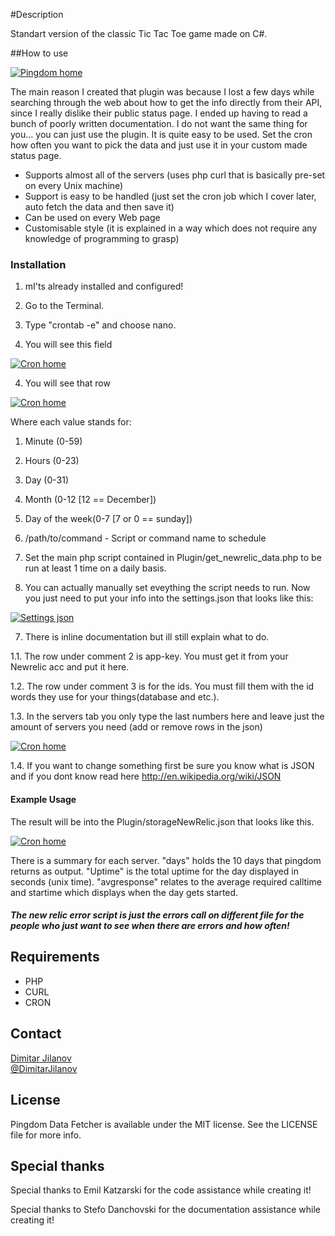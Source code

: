 #Description

Standart version of the classic Tic Tac Toe game made on C#.

##How to use

[![Pingdom home](Screenshots/PingdomHome.png)](Screenshots/PingdomHome.png)

The main reason I created that plugin was because I lost a few days while searching through the web about how to get the info directly from their API, since I really dislike their public status page. I ended up having to read a bunch of poorly written documentation. I do not want the same thing for you... you can just use the plugin.  It is quite easy to be used. Set the cron how often you want to pick the data and just use it in your custom made status page.

* Supports almost all of the servers (uses php curl that is basically pre-set on every Unix machine)
* Support is easy to be handled (just set the cron job which I cover later, auto fetch the data and then save it)
* Can be used on every Web page
* Customisable style (it is explained in a way which does not require any knowledge of programming to grasp)

### Installation

1. mI'ts already installed and configured!
1. Go to the Terminal. 

2. Type "crontab -e" and choose nano.

3. You will see this field

[![Cron home](Screenshots/cron-large.png)](Screenshots/PingdomHome.png)

4. You will see that row

[![Cron home](Screenshots/cron-target.png)](Screenshots/PingdomHome.png)

Where each value stands for:

1. Minute (0-59)
2. Hours (0-23)
3. Day (0-31)
4. Month (0-12 [12 == December])
5. Day of the week(0-7 [7 or 0 == sunday])
6. /path/to/command - Script or command name to schedule

5. Set the main php script contained in Plugin/get_newrelic_data.php to be run at least 1 time on a daily basis.

6. You can actually manually set eveything the script needs to run. Now you just need to put your info into the settings.json that looks like this:

[![Settings json](Screenshots/settings.png)](Screenshots/settings.png)

7. There is inline documentation but ill still explain what to do.

1.1. The row under comment 2 is app-key. You must get it from your Newrelic acc and put it here.

1.2. The row under comment 3 is for the ids. You must fill them with the id words they use for your things(database and etc.).

1.3.  In the servers tab you only type the last numbers here and leave just the amount of servers you need (add or remove rows in the json)

[![Cron home](Screenshots/servers.png)](Screenshots/Servers.png)

1.4. If you want to change something first be sure you know what is JSON and if you dont know read here http://en.wikipedia.org/wiki/JSON

#### Example Usage

The result will be into the Plugin/storageNewRelic.json that looks like this.

[![Cron home](Screenshots/result.png)](Screenshots/result.png)

There is a summary for each server. "days" holds the 10 days that pingdom returns as output. "Uptime" is the total uptime for the day displayed in seconds (unix time). "avgresponse" relates to the average required calltime and startime which displays when the day gets started.

##### The new relic error script is just the errors call on different file for the people who just want to see when there are errors and how often!

## Requirements

* PHP
* CURL
* CRON

## Contact

[Dimitar Jilanov](http://jilanov.com)   
[@DimitarJilanov](https://twitter.com/DimiturJilanov)

## License

Pingdom Data Fetcher is available under the MIT license. See the LICENSE file for more info.

## Special thanks 

Special thanks to Emil Katzarski for the code assistance while creating it!

Special thanks to Stefo Danchovski for the documentation assistance while creating it!
